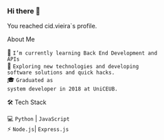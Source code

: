 ### Hi there 👋

You reached cid.vieira`s profile.

About Me

🌱   <code>I’m currently learning Back End Development and APIs</code><br>
🤔   <code>Exploring new technologies and developing software solutions and quick hacks.</code><br>
🎓   <code>Graduated as system developer in 2018 at UniCEUB.</code><br>

🛠 Tech Stack

💻   <code>Python</code> | <code>JavaScript</code><br>
⚡   <code>Node.js</code>| <code>Express.js</code><br>
